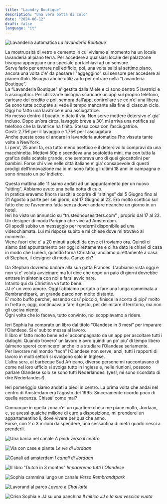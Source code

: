 ```yaml
---
title: "Laundry Boutique"
description: "Una vera botta di culo"
date: "2024-06-12"
draft: false
language: "it"
---
```


![Lavanderia automatica](../../../../assets/images/post-6/pic-1.jpg)
_La lavanderia Boutique_

La mostruosità di vetro e cemento in cui viviamo al momento ha un locale lavanderia al piano terra.
Per accedere a qualsiasi locale del palazzone bisogna appoggiare uno speciale portachiavi ad un sensore.\
Serve farlo per entrare nell’edificio, poi, una volta saliti al settimo piano, ancora una volta c'e' da passare l’"aggeggino" sul sensore per accedere al pianerottolo.
Bisogna anche utilizzarlo per entrare nella “Lavanderia Boutique”.\
La “Lavanderia Boutique” e’ gestita dalla Miele e ci sono dentro 5 lavatrici e 5 asciugatrici.
Per utilizzarle bisogna scaricare un app sul proprio telefono, caricare del credito e poi, sempra dall’app, controllare se ce n’e’ una libera. Se sono tutte occupate si vede il tempo mancante alla fine di ciascun ciclo.\
Oggi ho fatto una lavatrice e una asciugatrice.\
Ho messo dentro il bucato, e dato il via. Non serve mettere detersivo e’ gia’ incluso.
Dopo un’ora circa, lavaggio breve a 30’, mi arriva una notifica sul telefono che la lavatrice ha finito. Stessa cosa con l’asciugatrice.\
Costi: 2.75€ per il lavaggio e 1.75€ per l’asciugatura.\
Anche questa cosa di andare in lavanderia automatica l’ho vissuta tante volte a NewYork.\
Li pero’, 25 anni fa, era tutto meno asettico e il detersivo lo compravi da una macchinetta. Mettevi 50p e scendeva una scatoletta mini, ma con tutta la grafica della scatola grande, che sembrava uno di quei giocattolini per bambini.
Forse chi vive nelle città italiane e’ gia’ consapevole di questi prodigi dell’innovazione ma io mi sono fatto gli ultimi 18 anni in campagna e sono rimasto un po’ indietro.

Questa mattina alle 11 siamo andati ad un appuntamento per un nuovo “sitting”. Abbiamo avuto una bella botta di culo.\
In pratica eravamo finora riusciti a coprire di “sittings” dal 5 Giugno fino al 21 Agosto a parte per sei giorni, dal 17 Giugno al 22. Ero molto scettico sul fatto che ce l’avremmo fatta senza dover andare neanche un giorno in un hotel.\
Ieri ho visto un annuncio su “trustedhousesitters.com” , proprio dal 17 al 22.\
Un designer di moda Parigino che vive ad Amsterdam.\
Gli spedii subito un messaggio per rendermi disponibile ad una videochiamata.
Lui mi rispose subito e mi chiese dove mi trovavo al momento.\
Viene fuori che e’ a 20 minuti a piedi da dove ci troviamo ora. Quindi ci siamo dati appuntamento per oggi direttamente e ci ha dato le chiavi di casa in modo che Lunedì, quando torna Christina, andiamo direttamente a casa di Stephan, il designer di moda. Ganzo eh?

Da Stephan dovremo badare alla sua gatta Frances. L’abbiamo vista oggi e non si e’ voluta avvicinare ma lui dice che dopo un paio di giorni dovrebbe entrare in sintonia con noi e farsi avvicinare.\
Intanto qui da Christina va tutto bene.\
JJ e’ un vero amore. Oggi l’abbiamo portato a fare una lunga camminata a Rembrandtpark, un grande parco non molto distante.\
E’ molto buffo perche’, essendo cosi’ piccolo, finisce la scorta di pipi’ molto in fretta e, oggi, continuava a fare il gesto, per delimitare il territorio, ma non gli usciva niente.\
Ogni volta che lo faceva, tutto convinto, noi scoppiavamo a ridere.

Ieri Sophia ha comprato un libro dal titolo “Olandese in 3 mesi” per imparare l’Olandese. Si e’ subito messa al lavoro.\
Il libro e’ fatto molto bene ed e’ accompagnato da un app per ascoltare tutti i dialoghi. Quando trovero' un lavoro e avrò quindi un po’ piu’ di tempo libero (almeno spero) comincero’ anche io a studiare l’Olandese seriamente.\
Per lavorare nel mondo “tech” l’Olandese non serve, anzi, tutti i rapporti di lavoro in molti settori si svolgono solo in Inglese.\
L’altra sera, al barbeque Sud Africano, diverse persone mi raccontavano di come nel loro ufficio si svolga tutto in Inglese e, nelle riunioni, possono parlare Olandese solo se sono tutti Nederlandesi (yes!, mi sono ricordato di dire Nederlandesi!).

Ieri pomeriggio siamo andati a piedi in centro. La prima volta che andai nel centro di Amsterdam era l’agosto del 1995. Sinceramente ricordo poco di quella vacanza. Chissa’ come mai?

Comunque in quella zona c’e’ un quartiere che a me piace molto, Jordaan, e, se avessi qualche milione di euro a disposizione, mi prenderei un appartamentino lì, dove vivere per qualche anno.\
Forse, con 2 o 3 milioni da spendere, una sessantina di metri quadri riesci a prenderli.

![Una barca nel canale](../../../../assets/images/post-6/pic-2.jpg)
_A piedi verso il centro_

![Via con case e piante](../../../../assets/images/post-6/pic-3.jpg)
_Le vie di Jordaan_

![Canali ad amsterdam](../../../../assets/images/post-6/pic-4.jpg)
_I canali di Jordaan_

![Il libro "Dutch in 3 months"](../../../../assets/images/post-6/pic-8.jpg)
_Impareremo tutti l'Olandese_

![Sophia cammina lungo un canale](../../../../assets/images/post-6/pic-5.jpg)
_Verso Rembrandtpark_

![Lavorand al parco](../../../../assets/images/post-6/pic-6.jpg)
_Lavoro e Chai latte_

![Crisn Sophia e JJ su una panchina](../../../../assets/images/post-6/pic-7.jpg)
_Il mitico JJ e la sua vescica vuota_
